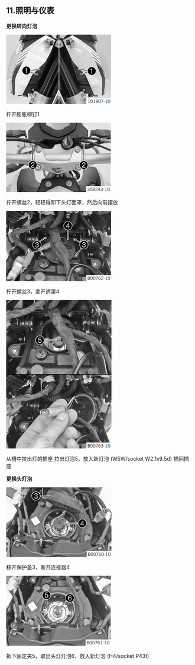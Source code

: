 ## 11.照明与仪表 ##

**更换转向灯泡**

![](assets/1/20170730-8af26b14.png)

 拧开膨胀柳钉1

![](assets/1/20170730-f390691d.png)  

拧开螺丝2，轻轻得卸下头灯面罩，然后向前摆放

![](assets/1/20170730-f825ba73.png)  

拧开螺丝3，拿开遮罩4

![](assets/1/20170730-d8a5b5cf.png)  

从槽中拉出灯的插座
拉出灯泡5，放入新灯泡 (W5W/socket W2.1x9.5d)
插回插座


**更换头灯泡**

![](assets/1/20170730-56a31dcd.png)  

移开保护盖3，断开连接器4

![](assets/1/20170730-521e3693.png)  

拆下固定夹5，取出头灯灯泡6，放入新灯泡 (H4/socket P43t)
